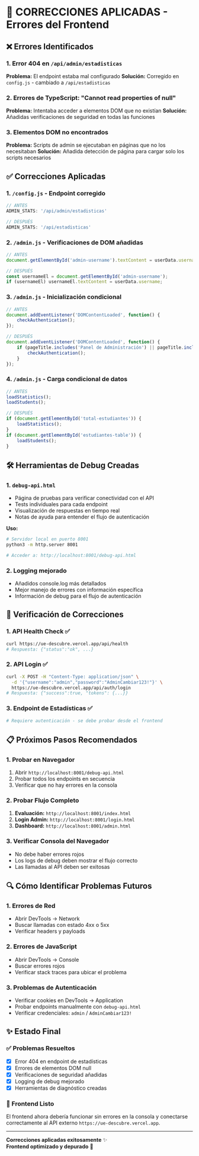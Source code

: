 # 🔧 CORRECCIONES APLICADAS - Errores del Frontend

## ❌ Errores Identificados

### 1. Error 404 en `/api/admin/estadisticas`
**Problema:** El endpoint estaba mal configurado
**Solución:** Corregido en `config.js` - cambiado a `/api/estadisticas`

### 2. Errores de TypeScript: "Cannot read properties of null"
**Problema:** Intentaba acceder a elementos DOM que no existían
**Solución:** Añadidas verificaciones de seguridad en todas las funciones

### 3. Elementos DOM no encontrados
**Problema:** Scripts de admin se ejecutaban en páginas que no los necesitaban
**Solución:** Añadida detección de página para cargar solo los scripts necesarios

## ✅ Correcciones Aplicadas

### 1. `/config.js` - Endpoint corregido
```javascript
// ANTES
ADMIN_STATS: '/api/admin/estadisticas'

// DESPUÉS  
ADMIN_STATS: '/api/estadisticas'
```

### 2. `/admin.js` - Verificaciones de DOM añadidas
```javascript
// ANTES
document.getElementById('admin-username').textContent = userData.username;

// DESPUÉS
const usernameEl = document.getElementById('admin-username');
if (usernameEl) usernameEl.textContent = userData.username;
```

### 3. `/admin.js` - Inicialización condicional
```javascript
// ANTES
document.addEventListener('DOMContentLoaded', function() {
    checkAuthentication();
});

// DESPUÉS
document.addEventListener('DOMContentLoaded', function() {
    if (pageTitle.includes('Panel de Administración') || pageTitle.includes('Admin')) {
        checkAuthentication();
    }
});
```

### 4. `/admin.js` - Carga condicional de datos
```javascript
// ANTES
loadStatistics();
loadStudents();

// DESPUÉS
if (document.getElementById('total-estudiantes')) {
    loadStatistics();
}
if (document.getElementById('estudiantes-table')) {
    loadStudents();
}
```

## 🛠️ Herramientas de Debug Creadas

### 1. `debug-api.html`
- Página de pruebas para verificar conectividad con el API
- Tests individuales para cada endpoint
- Visualización de respuestas en tiempo real
- Notas de ayuda para entender el flujo de autenticación

**Uso:**
```bash
# Servidor local en puerto 8001
python3 -m http.server 8001

# Acceder a: http://localhost:8001/debug-api.html
```

### 2. Logging mejorado
- Añadidos console.log más detallados
- Mejor manejo de errores con información específica
- Información de debug para el flujo de autenticación

## 🧪 Verificación de Correcciones

### 1. API Health Check ✅
```bash
curl https://ue-descubre.vercel.app/api/health
# Respuesta: {"status":"ok", ...}
```

### 2. API Login ✅  
```bash
curl -X POST -H "Content-Type: application/json" \
  -d '{"username":"admin","password":"AdminCambiar123!"}' \
  https://ue-descubre.vercel.app/api/auth/login
# Respuesta: {"success":true, "tokens": {...}}
```

### 3. Endpoint de Estadísticas ✅
```bash
# Requiere autenticación - se debe probar desde el frontend
```

## 📋 Próximos Pasos Recomendados

### 1. Probar en Navegador
1. Abrir `http://localhost:8001/debug-api.html`
2. Probar todos los endpoints en secuencia
3. Verificar que no hay errores en la consola

### 2. Probar Flujo Completo
1. **Evaluación:** `http://localhost:8001/index.html`
2. **Login Admin:** `http://localhost:8001/login.html`
3. **Dashboard:** `http://localhost:8001/admin.html`

### 3. Verificar Consola del Navegador
- No debe haber errores rojos
- Los logs de debug deben mostrar el flujo correcto
- Las llamadas al API deben ser exitosas

## 🔍 Cómo Identificar Problemas Futuros

### 1. Errores de Red
- Abrir DevTools → Network
- Buscar llamadas con estado 4xx o 5xx
- Verificar headers y payloads

### 2. Errores de JavaScript
- Abrir DevTools → Console
- Buscar errores rojos
- Verificar stack traces para ubicar el problema

### 3. Problemas de Autenticación
- Verificar cookies en DevTools → Application
- Probar endpoints manualmente con `debug-api.html`
- Verificar credenciales: `admin` / `AdminCambiar123!`

## ✨ Estado Final

### ✅ Problemas Resueltos
- [x] Error 404 en endpoint de estadísticas
- [x] Errores de elementos DOM null
- [x] Verificaciones de seguridad añadidas
- [x] Logging de debug mejorado
- [x] Herramientas de diagnóstico creadas

### 🎯 Frontend Listo
El frontend ahora debería funcionar sin errores en la consola y conectarse correctamente al API externo `https://ue-descubre.vercel.app`.

---

**Correcciones aplicadas exitosamente** ✨  
**Frontend optimizado y depurado** 🚀
